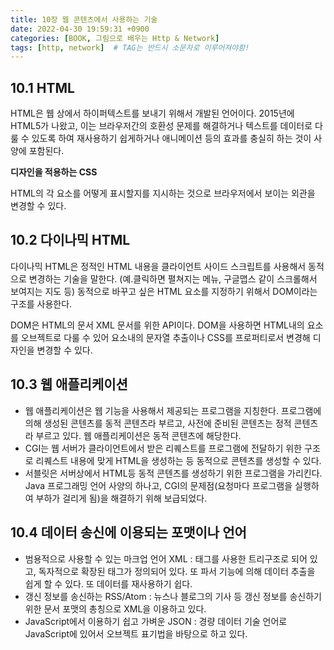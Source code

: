 ```yaml
---
title: 10장 웹 콘텐츠에서 사용하는 기술
date: 2022-04-30 19:59:31 +0900
categories: [BOOK, 그림으로 배우는 Http & Network]
tags: [http, network]  # TAG는 반드시 소문자로 이루어져야함!
---
```


## 10.1 HTML
HTML은 웹 상에서 하이퍼텍스트를 보내기 위해서 개발된 언어이다. 2015년에 HTML5가 나왔고, 이는 브라우저간의 호환성 문제를 해결하거나 텍스트를 데이터로 다룰 수 있도록 하여 재사용하기 쉽게하거나 애니메이션 등의 효과를 충실히 하는 것이 사양에 포함된다.

__디자인을 적용하는 CSS__

HTML의 각 요소를 어떻게 표시할지를 지시하는 것으로 브라우저에서 보이는 외관을 변경할 수 있다.

## 10.2 다이나믹 HTML
다이나믹 HTML은 정적인 HTML 내용을 클라이언트 사이드 스크립트를 사용해서 동적으로 변경하는 기술을 말한다. (예.클릭하면 펼쳐지는 메뉴, 구글맵스 같이 스크롤해서 보여지는 지도 등)
동적으로 바꾸고 싶은 HTML 요소를 지정하기 위해서 DOM이라는 구조를 사용한다.

DOM은 HTML의 문서 XML 문서를 위한 API이다. DOM을 사용하면 HTML내의 요소를 오브젝트로 다룰 수 있어 요소내의 문자열 추출이나 CSS를 프로퍼티로서 변경해 디자인을 변경할 수 있다.

## 10.3 웹 애플리케이션
* 웹 애플리케이션은 웹 기능을 사용해서 제공되는 프로그램을 지칭한다. 프로그램에 의해 생성된 콘텐츠를 동적 콘텐츠라 부르고, 사전에 준비된 콘텐츠는 정적 콘텐츠라 부르고 있다. 웹 애플리케이션은 동적 콘텐츠에 해당한다.
* CGI는 웹 서버가 클라이언트에서 받은 리퀘스트를 프로그램에 전달하기 위한 구조로 리퀘스트 내용에 맞게 HTML을 생성하는 등 동적으로 콘텐츠를 생성할 수 있다.
* 서블릿은 서버상에서 HTML등 동적 콘텐츠를 생성하기 위한 프로그램을 가리킨다. Java 프로그래밍 언어 사양의 하나고, CGI의 문제점(요청마다 프로그램을 실행하여 부하가 걸리게 됨)을 해결하기 위해 보급되었다.

## 10.4 데이터 송신에 이용되는 포맷이나 언어
* 범용적으로 사용할 수 있는 마크업 언어 XML : 태그를 사용한 트리구조로 되어 있고, 독자적으로 확장된 태그가 정의되어 있다. 또 파서 기능에 의해 데이터 추출을 쉽게 할 수 있다. 또 데이터를 재사용하기 쉽다.
* 갱신 정보를 송신하는 RSS/Atom : 뉴스나 블로그의 기사 등 갱신 정보를 송신하기 위한 문서 포맷의 총칭으로 XML을 이용하고 있다.
* JavaScript에서 이용하기 쉽고 가벼운 JSON : 경량 데이터 기술 언어로 JavaScript에 있어서 오브젝트 표기법을 바탕으로 하고 있다.
